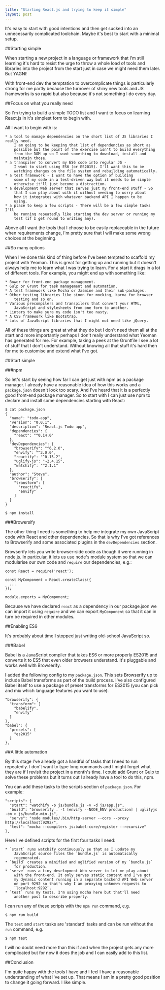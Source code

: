 ```yaml
---
title: "Starting React.js and trying to keep it simple"
layout: post
---
```


It's easy to start with good intentions and then get sucked into an
unnecessarily complicated toolchain. Maybe it's best to start with a minimal
setup.

##Starting simple

When starting a new project in a language or framework that I'm still
learning it's hard to resist the urge to throw a whole load of tools and
libraries into the project from the start just in case we might need
them later. But YAGNI!

With front-end dev the temptation to overcomplicate things is
particularly strong for me partly because the turnover of shiny new
tools and JS frameworks is so rapid but also because it's not something
I do every day.

##Focus on what you really need

So I'm trying to build a simple TODO list and I want to
focus on learning React.js in it's simplest form to begin with.

All I want to begin with is:

    * a tool to manage dependencies on the short list of JS libraries I really need.
        I am going to be keeping that list of dependencies as short as
        possible but the point of the exercise isn't to build everything
        from the DOM up so I want something to download, install and
        maintain those.
    * a transpiler to convert my ES6 code into regular JS -
        I want to start using ES6 (or ES2015). I'll want this to be
        watching changes on the file system and rebuilding automatically.
    * a test framework - I want to have the option of building
        some of my code in a test-driven way but it needs to be simple
        otherwise it'll just become a distraction.
    * a development Web server that serves just my front-end stuff - So
        that I can play about with it without needing to worry about
        how it integrates with whatever backend API I happen to be
        using.
    * a place to keep a few scripts - There will be a few simple tasks I'll
        be running repeatedly like starting the dev server or running my
        test (if I get round to writing any).

Above all I want the tools that I choose to be easily replaceable in the
future when requirements change, I'm pretty sure that I will make
some wrong choices at the beginning.

##So many options

When I've done this kind of thing before I've been tempted to scaffold
my project with Yeoman. This is great for getting up and running but it
doesn't always help me to learn what I was trying to learn. For a start
it drags in a lot of different tools. For example, you might end up with
something like:

    * Bower for front-end package management.
    * Gulp or Grunt for task management and automation.
    * A test framework like Mocha or Jasmine and their sub-packages.
    * Other testing libraries like sinon for mocking, karma for browser
        testing and so on.
    * Various precompilers and transpilers that convert your HTML,
        JavaScript and stylesheets from one form to another.
    * Linters to make sure my code isn't too nasty.
    * A CSS framework like Bootstrap.
    * Lots of JavaScript libraries that I might not need like jQuery.

All of these things are great at what they do but I don't need them all
at the start and more importantly perhaps I don't really understand what
Yeoman has generated for me. For example, taking a peek at the Gruntfile
I see a lot of stuff that I don't understand. Without knowing all that
stuff it's hard then for me to customise and extend what I've got.

##Start simple

###npm

So let's start by seeing how far I can get just with npm as a package
manager. I already have a reasonable idea of how this works and a
`package.json` doesn't look too scary. And I've heard that it is a
perfectly good front-end package manager. So to start with I can just
use npm to declare and install some dependencies starting with React:

    $ cat package.json
    {
      "name": "todo-app",
      "version": "0.0.1",
      "description": "React.js Todo app",
      "dependencies": {
        "react": "^0.14.0"
      },
      "devDependencies": {
        "browserify": "^6.2.0",
        "envify": "^3.0.0",
        "reactify": "^0.15.2",
        "uglify-js": "~2.4.15",
        "watchify": "^2.1.1"
      },
      "author": "Steve",
      "browserify": {
        "transform": [
          "reactify",
          "envify"
        ]
      }
    }

    $ npm install

###Browersify

The other thing I need is something to help me integrate my own
JavaScript code with React and other dependencies. So that is why I've
got references to Browserify and some associated plugins in the `devDependencies`
section.

Browserify lets you write browser-side code as though it were running in
node.js. In particular, it lets us use node's module system so that we
can modularise our own code and `require` our dependencies, e.g.:

    const React = require('react');

    const MyComponent = React.createClass({
      ...
    });

    module.exports = MyComponent;

Because we have declared `react` as a dependency in our package.json we
can import it using `require` and we can export `MyComponent` so that it
can in turn be required in other modules.

##Enabling ES6

It's probably about time I stopped just writing old-school JavaScript
so.

###Babel

Babel is a JavaScript compiler that takes ES6 or more properly ES2015
and converts it to ES5 that even older browsers understand. It's
pluggable and works well with Browserify.

I added the following config to my `package.json`. This
sets Browserify up to include Babel transforms as part of the build
process. I've also configured Babel itself to use a package of preset
transforms for ES2015 (you can pick and mix which language features you
want to use).

    "browserify": {
      "transform": [
        "babelify",
        "envify"
      ]
    },
    "babel": {
      "presets": [
        "es2015"
      ]
    },

##A little automation

By this stage I've already got a handful of tasks that I need to run
repeatedly. I don't want to type long commands and I might forget what
they are if I revisit the project in a month's time. I could add Grunt
or Gulp to solve these problems but it turns out I already have a tool
to do this, npm.

You can add these tasks to the scripts section of `package.json`. For
example:

    "scripts": {
      "start": "watchify -o js/bundle.js -v -d js/app.js",
      "build": "browserify . -t [envify --NODE_ENV production] | uglifyjs -cm > js/bundle.min.js",
      "serve": "node_modules/.bin/http-server --cors --proxy http://localhost:9292/",
      "test": "mocha --compilers js:babel-core/register --recursive"
    },

Here I've defined scripts for the first four tasks I need:

    * `start` runs watchify continuously so that as I update my
        JavaScript source files the `bundle.js` is automatically
        regenerated.
    * `build` creates a minified and uglified version of my `bundle.js`
        for production.
    * `serve` runs a tiny development Web server to let me play about
        with the front-end. It only serves static content and I've got
        my dynamic content running in a separate backend API Web server
        on port 9292 so that's why I am proxying unknown requests to
        `localhost:9292`.
    * `test` runs my tests. I'm using mocha here but that'll need
        another post to describe properly.

I can run any of these scripts with the `npm run` command, e.g.

    $ npm run build

The `test` and `start` tasks are 'standard' tasks and can be run
without the `run` command, e.g.

    $ npm test

I will no doubt need more than this if and when the project gets any
more complicated but for now it does the job and I can easily add to
this list.

##Conclusion

I'm quite happy with the tools I have and I feel I have a reasonable
understanding of what I've set up. That means I am in a pretty good
position to change it going forward. I like simple.
